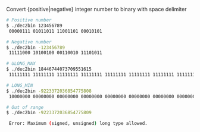 
Convert {positive|negative} integer number to binary with space delimiter


```bash
# Positive number
$ ./dec2bin 123456789
 00000111 01011011 11001101 00010101

# Negative number
$ ./dec2bin -123456789
 11111000 10100100 00110010 11101011

# ULONG_MAX
$ ./dec2bin 18446744073709551615
 11111111 11111111 11111111 11111111 11111111 11111111 11111111 11111111

# LONG_MIN
$ ./dec2bin -9223372036854775808
 10000000 00000000 00000000 00000000 00000000 00000000 00000000 00000000

# Out of range
$ ./dec2bin -9223372036854775809

 Error: Maximum (signed, unsigned) long type allowed.
```
